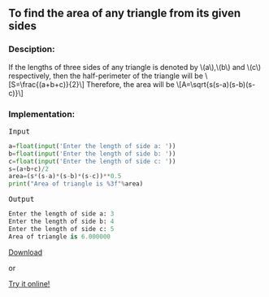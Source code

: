 <script type="text/javascript" src="https://cdnjs.cloudflare.com/ajax/libs/mathjax/2.7.0/MathJax.js?config=TeX-AMS_CHTML"></script>


## To find the area of any triangle from its given sides


### Desciption:

If the lengths of three sides of any triangle is denoted by \\(a\\),\\(b\\) and \\(c\\) respectively, then the half-perimeter of the triangle will be
\\[S=\frac{(a+b+c)}{2}\\]
Therefore, the area will be
\\[A=\sqrt{s(s-a)(s-b)(s-c)}\\]


### Implementation:

<kbd>Input</kbd>

```python
a=float(input('Enter the length of side a: '))
b=float(input('Enter the length of side b: '))
c=float(input('Enter the length of side c: '))
s=(a+b+c)/2
area=(s*(s-a)*(s-b)*(s-c))**0.5
print("Area of triangle is %3f"%area)
```

<kbd>Output</kbd>

```python
Enter the length of side a: 3
Enter the length of side b: 4
Enter the length of side c: 5
Area of triangle is 6.000000
```


[Download](py/area_of_triangle.py)

or

[Try it online!](https://tio.run/##jcxNDoMgEIbhPaeYmBgZTH9SddOERRc9yEBBSQwamC56elrrBdy8q@f71g9PS@xKIe3nhViGuL5ZNs/ILgFPDmYXR55g8ZDDywHdoUEU5iA3O7cHud151pJa01q83AQlR1pmJfOJcKv51yIqdT0PYk0hsqweP7bdcAoUx9lByFB3vqq3PZbSiV4MXw "Python 3 – Try It Online")
